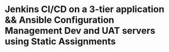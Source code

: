 # Jenkins CI/CD on a 3-tier application && Ansible Configuration Management Dev and UAT servers using Static Assignments
